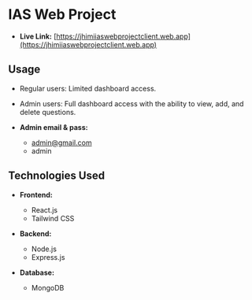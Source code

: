 # IAS Web Project

- **Live Link:** [https://jhimiiaswebprojectclient.web.app](https://jhimiiaswebprojectclient.web.app)

## Usage

- Regular users: Limited dashboard access.
- Admin users: Full dashboard access with the ability to view, add, and delete questions.

- **Admin email & pass:**
  - admin@gmail.com
  - admin

## Technologies Used

- **Frontend:**
  - React.js
  - Tailwind CSS

- **Backend:**
  - Node.js
  - Express.js

- **Database:**
  - MongoDB

